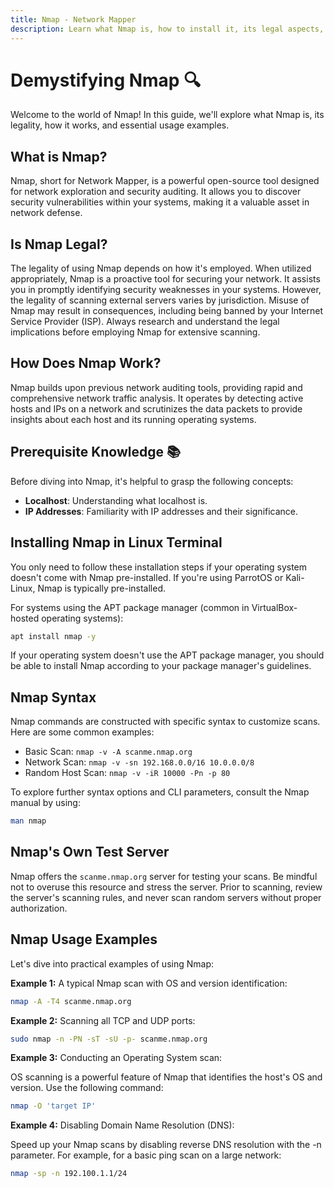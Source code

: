 ```yaml
---
title: Nmap - Network Mapper
description: Learn what Nmap is, how to install it, its legal aspects, and practical usage.
---
```


# Demystifying Nmap 🔍

Welcome to the world of Nmap! In this guide, we'll explore what Nmap is, its legality, how it works, and essential usage examples.

## What is Nmap?

Nmap, short for Network Mapper, is a powerful open-source tool designed for network exploration and security auditing. It allows you to discover security vulnerabilities within your systems, making it a valuable asset in network defense.

## Is Nmap Legal?

The legality of using Nmap depends on how it's employed. When utilized appropriately, Nmap is a proactive tool for securing your network. It assists you in promptly identifying security weaknesses in your systems. However, the legality of scanning external servers varies by jurisdiction. Misuse of Nmap may result in consequences, including being banned by your Internet Service Provider (ISP). Always research and understand the legal implications before employing Nmap for extensive scanning.

## How Does Nmap Work?

Nmap builds upon previous network auditing tools, providing rapid and comprehensive network traffic analysis. It operates by detecting active hosts and IPs on a network and scrutinizes the data packets to provide insights about each host and its running operating systems.

## Prerequisite Knowledge 📚

Before diving into Nmap, it's helpful to grasp the following concepts:

- **Localhost**: Understanding what localhost is.
- **IP Addresses**: Familiarity with IP addresses and their significance.

## Installing Nmap in Linux Terminal

You only need to follow these installation steps if your operating system doesn't come with Nmap pre-installed. If you're using ParrotOS or Kali-Linux, Nmap is typically pre-installed.

For systems using the APT package manager (common in VirtualBox-hosted operating systems):

```bash
apt install nmap -y
```

If your operating system doesn't use the APT package manager, you should be able to install Nmap according to your package manager's guidelines.

## Nmap Syntax

Nmap commands are constructed with specific syntax to customize scans. Here are some common examples:

- Basic Scan: `nmap -v -A scanme.nmap.org`
- Network Scan: `nmap -v -sn 192.168.0.0/16 10.0.0.0/8`
- Random Host Scan: `nmap -v -iR 10000 -Pn -p 80`

To explore further syntax options and CLI parameters, consult the Nmap manual by using:

```bash
man nmap
```

## Nmap's Own Test Server

Nmap offers the `scanme.nmap.org` server for testing your scans. Be mindful not to overuse this resource and stress the server. Prior to scanning, review the server's scanning rules, and never scan random servers without proper authorization.

## Nmap Usage Examples

Let's dive into practical examples of using Nmap:

**Example 1:** A typical Nmap scan with OS and version identification:

```bash
nmap -A -T4 scanme.nmap.org
```

**Example 2:** Scanning all TCP and UDP ports:

```bash
sudo nmap -n -PN -sT -sU -p- scanme.nmap.org
```

**Example 3:** Conducting an Operating System scan:

OS scanning is a powerful feature of Nmap that identifies the host's OS and version. Use the following command:

```bash
nmap -O 'target IP'
```

**Example 4:** Disabling Domain Name Resolution (DNS):

Speed up your Nmap scans by disabling reverse DNS resolution with the -n parameter. For example, for a basic ping scan on a large network:

```bash
nmap -sp -n 192.100.1.1/24
```
